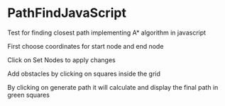 # PathFindJavaScript
Test for finding closest path implementing A* algorithm in javascript

First choose coordinates for start node and end node

Click on Set Nodes to apply changes

Add obstacles by clicking on squares inside the grid

By clicking on generate path it will calculate and display the final path in green squares


